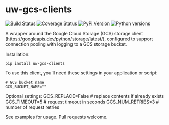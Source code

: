 # uw-gcs-clients

[![Build Status](https://github.com/uw-it-aca/uw-gcs-clients/workflows/tests/badge.svg?branch=main)](https://github.com/uw-it-aca/uw-gcs-clients/actions)
[![Coverage Status](https://coveralls.io/repos/github/uw-it-aca/uw-gcs-clients/badge.svg?branch=main)](https://coveralls.io/github/uw-it-aca/uw-gcs-clients?branch=main)
[![PyPi Version](https://img.shields.io/pypi/v/uw-gcs-clients.svg)](https://pypi.python.org/pypi/uw-gcs-clients)
![Python versions](https://img.shields.io/pypi/pyversions/uw-gcs-clients.svg)

A wrapper around the Google Cloud Storage (GCS) storage client (https://googleapis.dev/python/storage/latest/), configured to support connection pooling with logging to a GCS storage bucket.

Installation:

    pip install uw-gcs-clients

To use this client, you'll need these settings in your application or script:

    # GCS bucket name
    GCS_BUCKET_NAME=""

Optional settings:
    GCS_REPLACE=False  # replace contents if already exists
    GCS_TIMEOUT=5  # request timeout in seconds
    GCS_NUM_RETRIES=3  # number of request retries

See examples for usage.  Pull requests welcome.
